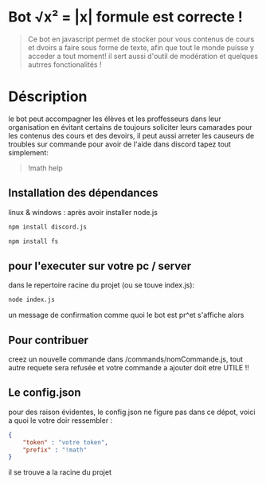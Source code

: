 # Bot √x² = |x| formule est correcte !
> Ce bot en javascript permet de stocker pour vous contenus de cours et dvoirs a faire sous forme de texte, afin que tout le monde puisse y acceder a tout moment!
>il sert aussi d'outil de modération et quelques autrres fonctionalités !

# Déscription

le bot peut accompagner les élèves et les proffesseurs dans leur organisation en évitant certains de toujours soliciter leurs camarades pour les contenus des
cours et des devoirs, il peut aussi arreter les causeurs de troubles sur commande pour avoir de l'aide dans discord tapez tout simplement:
>!math help

## Installation des dépendances

linux & windows : après avoir installer node.js
```sh
npm install discord.js
```

```sh
npm install fs
```
## pour l'executer sur votre pc / server

dans le repertoire racine du projet (ou se touve index.js):
```sh
node index.js
```
un message de confirmation comme quoi le bot est pr^et s'affiche alors

## Pour contribuer

creez un nouvelle commande dans /commands/nomCommande.js, tout autre requete sera refusée et votre commande a ajouter doit etre UTILE !!

## Le config.json
pour des raison évidentes, le config.json ne figure pas dans ce dépot, voici a quoi le votre doir ressembler : 
```json
{
    "token" : "votre token",
    "prefix" : "!math"
}
```
il se trouve a la racine du projet

